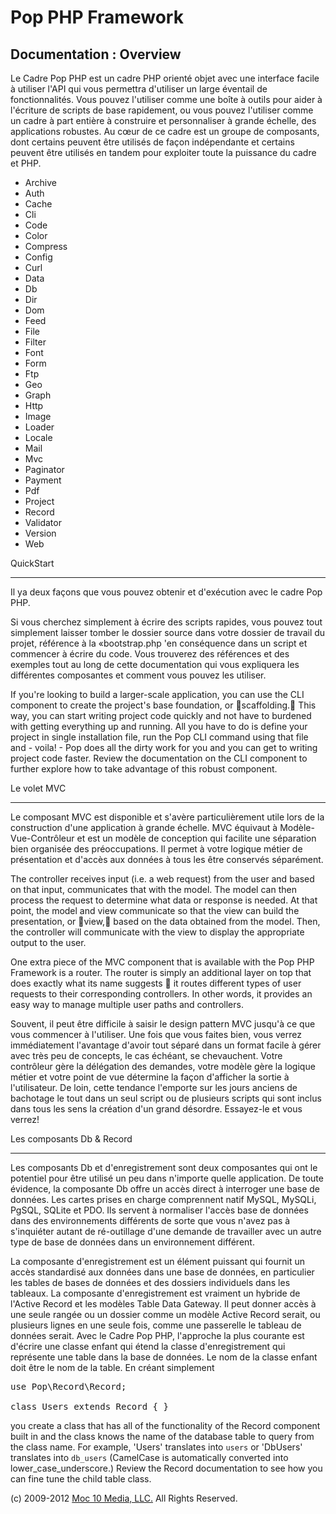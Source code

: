 Pop PHP Framework
=================

Documentation : Overview
------------------------

Le Cadre Pop PHP est un cadre PHP orienté objet avec une interface facile à utiliser l'API qui vous permettra d'utiliser un large éventail de fonctionnalités. Vous pouvez l'utiliser comme une boîte à outils pour aider à l'écriture de scripts de base rapidement, ou vous pouvez l'utiliser comme un cadre à part entière à construire et personnaliser à grande échelle, des applications robustes. Au cœur de ce cadre est un groupe de composants, dont certains peuvent être utilisés de façon indépendante et certains peuvent être utilisés en tandem pour exploiter toute la puissance du cadre et PHP.


* Archive
* Auth
* Cache
* Cli
* Code
* Color
* Compress
* Config
* Curl
* Data
* Db
* Dir
* Dom
* Feed
* File
* Filter
* Font
* Form
* Ftp
* Geo
* Graph
* Http
* Image
* Loader
* Locale
* Mail
* Mvc
* Paginator
* Payment
* Pdf
* Project
* Record
* Validator
* Version
* Web

QuickStart

----------

Il ya deux façons que vous pouvez obtenir et d'exécution avec le cadre Pop PHP.


Si vous cherchez simplement à écrire des scripts rapides, vous pouvez tout simplement laisser tomber le dossier source dans votre dossier de travail du projet, référence à la «bootstrap.php 'en conséquence dans un script et commencer à écrire du code. Vous trouverez des références et des exemples tout au long de cette documentation qui vous expliquera les différentes composantes et comment vous pouvez les utiliser.


If you're looking to build a larger-scale application, you can use the CLI component to create the project's base foundation, or scaffolding. This way, you can start writing project code quickly and not have to burdened with getting everything up and running. All you have to do is define your project in single installation file, run the Pop CLI command using that file and - voila! - Pop does all the dirty work for you and you can get to writing project code faster. Review the documentation on the CLI component to further explore how to take advantage of this robust component.

Le volet MVC

-----------------

Le composant MVC est disponible et s'avère particulièrement utile lors de la construction d'une application à grande échelle. MVC équivaut à Modèle-Vue-Contrôleur et est un modèle de conception qui facilite une séparation bien organisée des préoccupations. Il permet à votre logique métier de présentation et d'accès aux données à tous les être conservés séparément.


The controller receives input (i.e. a web request) from the user and based on that input, communicates that with the model. The model can then process the request to determine what data or response is needed. At that point, the model and view communicate so that the view can build the presentation, or view, based on the data obtained from the model. Then, the controller will communicate with the view to display the appropriate output to the user.

One extra piece of the MVC component that is available with the Pop PHP Framework is a router. The router is simply an additional layer on top that does exactly what its name suggests  it routes different types of user requests to their corresponding controllers. In other words, it provides an easy way to manage multiple user paths and controllers.

Souvent, il peut être difficile à saisir le design pattern MVC jusqu'à ce que vous commencer à l'utiliser. Une fois que vous faites bien, vous verrez immédiatement l'avantage d'avoir tout séparé dans un format facile à gérer avec très peu de concepts, le cas échéant, se chevauchent. Votre contrôleur gère la délégation des demandes, votre modèle gère la logique métier et votre point de vue détermine la façon d'afficher la sortie à l'utilisateur. De loin, cette tendance l'emporte sur les jours anciens de bachotage le tout dans un seul script ou de plusieurs scripts qui sont inclus dans tous les sens la création d'un grand désordre. Essayez-le et vous verrez!


Les composants Db & Record

--------------------------

Les composants Db et d'enregistrement sont deux composantes qui ont le potentiel pour être utilisé un peu dans n'importe quelle application. De toute évidence, la composante Db offre un accès direct à interroger une base de données. Les cartes prises en charge comprennent natif MySQL, MySQLi, PgSQL, SQLite et PDO. Ils servent à normaliser l'accès base de données dans des environnements différents de sorte que vous n'avez pas à s'inquiéter autant de ré-outillage d'une demande de travailler avec un autre type de base de données dans un environnement différent.


La composante d'enregistrement est un élément puissant qui fournit un accès standardisé aux données dans une base de données, en particulier les tables de bases de données et des dossiers individuels dans les tableaux. La composante d'enregistrement est vraiment un hybride de l'Active Record et les modèles Table Data Gateway. Il peut donner accès à une seule rangée ou un dossier comme un modèle Active Record serait, ou plusieurs lignes en une seule fois, comme une passerelle le tableau de données serait. Avec le Cadre Pop PHP, l'approche la plus courante est d'écrire une classe enfant qui étend la classe d'enregistrement qui représente une table dans la base de données. Le nom de la classe enfant doit être le nom de la table. En créant simplement


<pre>
use Pop\Record\Record;

class Users extends Record { }
</pre>

you create a class that has all of the functionality of the Record component built in and the class knows the name of the database table to query from the class name. For example,  'Users' translates into `users` or 'DbUsers' translates into `db_users` (CamelCase is automatically converted into lower_case_underscore.) Review the Record documentation to see how you can fine tune the child table class.

(c) 2009-2012 [Moc 10 Media, LLC.](http://www.moc10media.com) All Rights Reserved.
